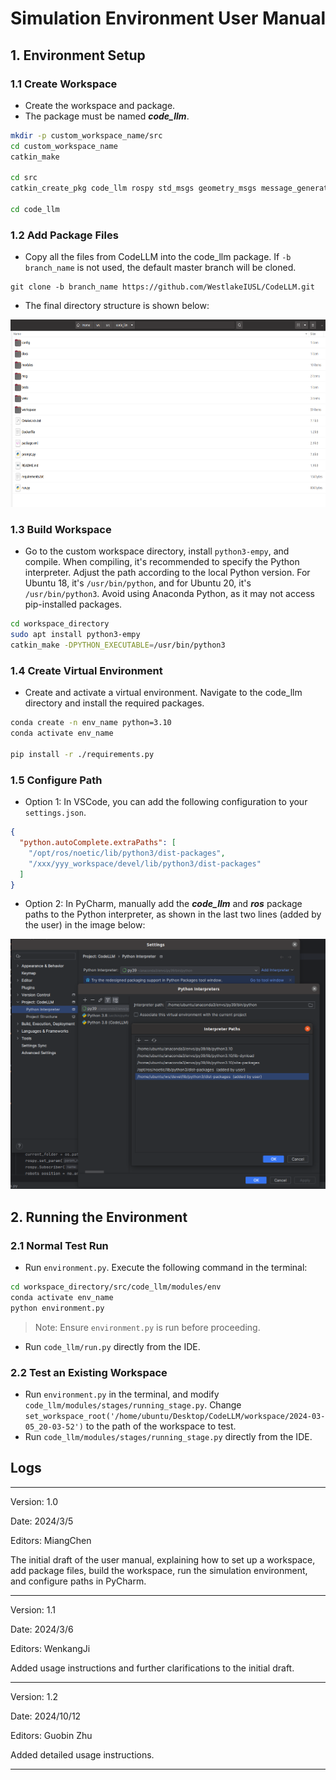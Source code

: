 # Simulation Environment User Manual

## 1. Environment Setup

### 1.1 Create Workspace

- Create the workspace and package.
- The package must be named ***code_llm***.

```bash
mkdir -p custom_workspace_name/src
cd custom_workspace_name
catkin_make

cd src
catkin_create_pkg code_llm rospy std_msgs geometry_msgs message_generation

cd code_llm
```

### 1.2 Add Package Files

- Copy all the files from CodeLLM into the code_llm package. If `-b branch_name` is not used, the default master branch will be cloned.

```
git clone -b branch_name https://github.com/WestlakeIUSL/CodeLLM.git
```

- The final directory structure is shown below:

<img src="../assets/files.png" alt="codellm" width="600" height="300">

### 1.3 Build Workspace

- Go to the custom workspace directory, install `python3-empy`, and compile. When compiling, it's recommended to specify the Python interpreter. Adjust the path according to the local Python version. For Ubuntu 18, it's `/usr/bin/python`, and for Ubuntu 20, it's `/usr/bin/python3`. Avoid using Anaconda Python, as it may not access pip-installed packages.

```bash
cd workspace_directory
sudo apt install python3-empy
catkin_make -DPYTHON_EXECUTABLE=/usr/bin/python3
```

### 1.4 Create Virtual Environment

- Create and activate a virtual environment. Navigate to the code_llm directory and install the required packages.

```bash
conda create -n env_name python=3.10
conda activate env_name

pip install -r ./requirements.py
```

### 1.5 Configure Path

- Option 1: In VSCode, you can add the following configuration to your `settings.json`.

```json
{
  "python.autoComplete.extraPaths": [
    "/opt/ros/noetic/lib/python3/dist-packages",
    "/xxx/yyy_workspace/devel/lib/python3/dist-packages"
  ]
}
```

- Option 2: In PyCharm, manually add the ***code_llm*** and ***ros*** package paths to the Python interpreter, as shown in the last two lines (added by the user) in the image below:

<img src="../assets/path.png" alt="path" width="600" height="400" />

## 2. Running the Environment

### 2.1 Normal Test Run

- Run `environment.py`. Execute the following command in the terminal:

```bash
cd workspace_directory/src/code_llm/modules/env
conda activate env_name
python environment.py
```

> Note: Ensure `environment.py` is run before proceeding.

- Run `code_llm/run.py` directly from the IDE.

### 2.2 Test an Existing Workspace

- Run `environment.py` in the terminal, and modify `code_llm/modules/stages/running_stage.py`. Change
  `set_workspace_root('/home/ubuntu/Desktop/CodeLLM/workspace/2024-03-05_20-03-52')` to the path of the workspace to test.
- Run `code_llm/modules/stages/running_stage.py` directly from the IDE.

## Logs

---

Version: 1.0

Date: 2024/3/5

Editors: MiangChen

The initial draft of the user manual, explaining how to set up a workspace, add package files, build the workspace, run the simulation environment, and configure paths in PyCharm.

---

Version: 1.1

Date: 2024/3/6

Editors: WenkangJi

Added usage instructions and further clarifications to the initial draft.

---

Version: 1.2

Date: 2024/10/12

Editors: Guobin Zhu

Added detailed usage instructions.

---
